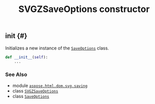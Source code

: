 ﻿---
title: SVGZSaveOptions constructor
second_title: Aspose.HTML for Python via .NET API References
description: 
type: docs
weight: 10
url: /python-net/aspose.html.dom.svg.saving/svgzsaveoptions/__init__/
is_root: false
---

## __init__ {#}

Initializes a new instance of the [`SaveOptions`](/html/python-net/aspose.html.saving/saveoptions) class.



```python
def __init__(self):
    ...
```





### See Also
* module [`aspose.html.dom.svg.saving`](../../)
* class [`SVGZSaveOptions`](/html/python-net/aspose.html.dom.svg.saving/svgzsaveoptions)
* class [`SaveOptions`](/html/python-net/aspose.html.saving/saveoptions)
